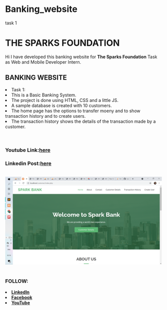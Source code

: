# Banking_website
task 1
# THE SPARKS FOUNDATION 
<p> Hi I have developed this banking website for <b>The Sparks Foundation</b> Task as Web and Mobile Developer Intern.</p>
<h2 color="green">BANKING WEBSITE </h2>
<li>Task 1:</li>
<li>This is a Basic Banking System.</li>
<li>The project is done using HTML, CSS and a little JS.</li>
<li>A sample database is created with 10 customers.</li>
<li>The home page has the options to transfer moeny and to show transaction history and to create users.</li>
<li>The transaction history shows the details of the transaction made by a customer.</li>

 <br>
 <br>
 
 
  <h3> <b>Youtube Link:<b><a href="https://www.youtube.com/watch?v=st_MvFG-AHM">here<a></h3>
   <h3> <b>Linkedin Post:<b><a href="https://www.linkedin.com/posts/mrithula-v-aa01621b5_task1-thesparksfoundation-gripjune21-activity-6823403531517599745-wGSY/">here<a></h3><br>
 <img src="screenshot/home.png"> <br><br>
    
<h3>FOLLOW:</h3>
<li><a href="https://www.linkedin.com/in/mrithula-v-aa01621b5/">LinkedIn</a>
<li><a href="https://www.facebook.com/mrithula.maggie.3">Facebook</a>
<li><a
href="https://www.youtube.com/channel/UC75HaQkxmGMk96OoEKrCtlQ">YouTube</a>
